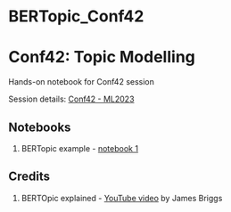 # BERTopic_Conf42

# Conf42: Topic Modelling

Hands-on notebook for Conf42 session

Session details: [Conf42 - ML2023]([https://datahack.analyticsvidhya.com/contest/datahour-demystifying-clustering-in-topic-modeling-algorithms-like-bertopic/](https://www.conf42.com/Machine_Learning_2023_Abhiram_Ravikumar_Jaspal_Singh_Jhass_data_to_discovery_clustering_bertopic_top))

## Notebooks
1. BERTopic example - [notebook 1]()



## Credits
1. BERTOpic explained - [YouTube video](https://www.youtube.com/watch?v=fb7LENb9eag) by James Briggs
